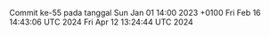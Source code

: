 Commit ke-55 pada tanggal Sun Jan 01 14:00 2023 +0100
Fri Feb 16 14:43:06 UTC 2024
Fri Apr 12 13:24:44 UTC 2024
